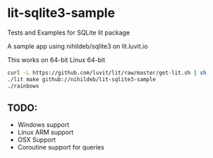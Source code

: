 # lit-sqlite3-sample

Tests and Examples for SQLite lit package

A sample app using nihildeb/sqlite3 on lit.luvit.io

This works on 64-bit Linux 64-bit


```sh
curl -L https://github.com/luvit/lit/raw/master/get-lit.sh | sh
./lit make github://nihildeb/lit-sqlite3-sample
./rainbows
```

## TODO:
- Windows support
- Linux ARM support
- OSX Support
- Coroutine support for queries
